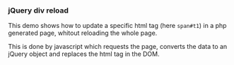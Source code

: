 ### jQuery div reload

This demo shows how to update a specific html tag (here `span#t1`) in a php generated page, whitout reloading the whole page.

This is done by javascript which requests the page, converts the data to an jQuery object and replaces the html tag in the DOM. 